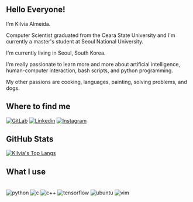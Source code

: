 ## Hello Everyone! 

I'm Kilvia Almeida.

Computer Scientist graduated from the Ceara State University and I'm currently a master's student at Seoul National University.

I'm currently living in Seoul, South Korea.

I'm really passionate to learn more and more about artificial intelligence, human-computer interaction, bash scripts, and python programming.

My other passions are cooking, languages, painting, solving problems, and dogs.

## Where to find me
[![GitLab](https://img.shields.io/badge/GitLab-330F63?style=for-the-badge&logo=gitlab&logoColor=white)](https://gitlab.csap.snu.ac.kr/kilvia) [![Linkedin](https://img.shields.io/badge/LinkedIn-0077B5?style=for-the-badge&logo=linkedin&logoColor=white)](https://www.linkedin.com/in/k%C3%ADlvia-almeida/)  [![Instagram](https://img.shields.io/badge/Instagram-E4405F?style=for-the-badge&logo=instagram&logoColor=white)](https://www.instagram.com/kilvia16/)

## GitHub Stats

[![Kilvia's Top Langs](https://github-readme-stats.vercel.app/api/top-langs/?username=kilvia&layout=compact)](https://github.com/kilvia/github-readme-stats)

## What I use
<div style="display: inline_block"><br/>
    <img align="center" alt="python" src="https://img.shields.io/badge/Python-14354C?style=for-the-badge&logo=python&logoColor=white" />
    <img align="center" alt="c" src="https://img.shields.io/badge/C-00599C?style=for-the-badge&logo=c&logoColor=white" />
    <img align="center" alt="c++" src="https://img.shields.io/badge/C%2B%2B-00599C?style=for-the-badge&logo=c%2B%2B&logoColor=white" />
    <img align="center" alt="tensorflow" src="https://img.shields.io/badge/TensorFlow-FF6F00?style=for-the-badge&logo=tensorflow&logoColor=white" />
    <img align="center" alt="ubuntu" src="https://img.shields.io/badge/Ubuntu-E95420?style=for-the-badge&logo=ubuntu&logoColor=white" />
    <img align="center" alt="vim" src="https://img.shields.io/badge/VIM-%2311AB00.svg?&style=for-the-badge&logo=vim&logoColor=white" />
     
</div><br/>
